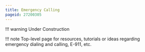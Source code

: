 ```yaml
---
title: Emergency Calling
pageid: 27200305
---
```





!!! warning 
    Under Construction

      
[//]: # (end-warning)





!!! note 
    Top-level page for resources, tutorials or ideas regarding emergency dialing and calling, E-911, etc.

      
[//]: # (end-note)




